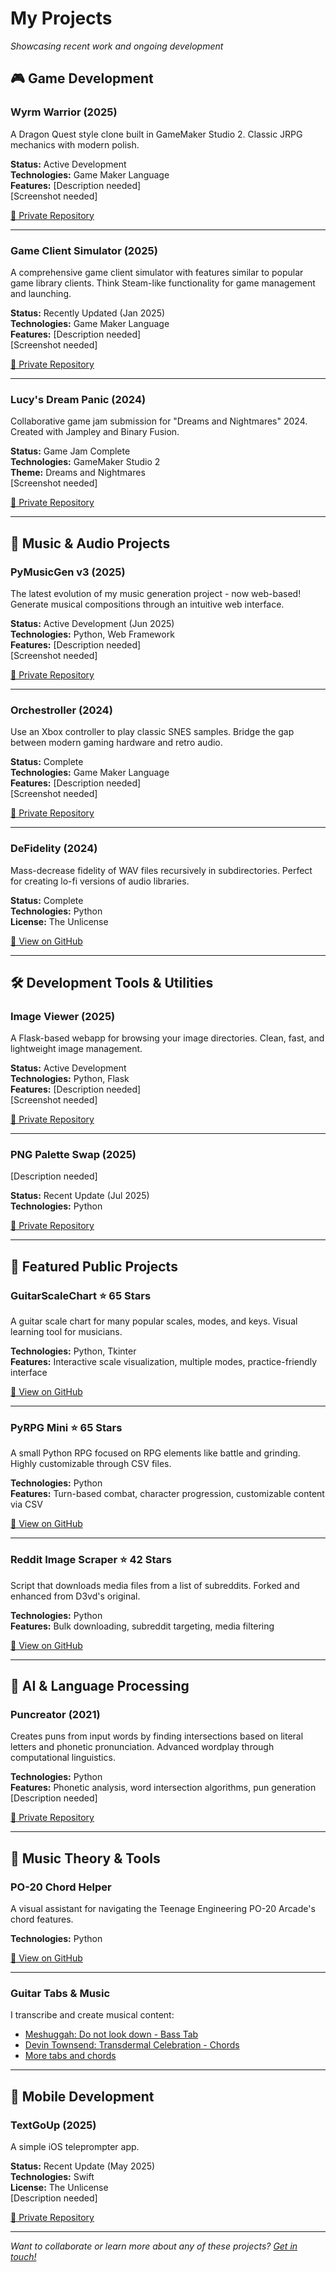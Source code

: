 # My Projects

*Showcasing recent work and ongoing development*

## 🎮 Game Development

### Wyrm Warrior (2025)
A Dragon Quest style clone built in GameMaker Studio 2. Classic JRPG mechanics with modern polish.

**Status:** Active Development  
**Technologies:** Game Maker Language  
**Features:** [Description needed]  
[Screenshot needed]

[🔗 Private Repository](https://github.com/crawsome/wyrmwarrior)

---

### Game Client Simulator (2025)
A comprehensive game client simulator with features similar to popular game library clients. Think Steam-like functionality for game management and launching.

**Status:** Recently Updated (Jan 2025)  
**Technologies:** Game Maker Language  
**Features:** [Description needed]  
[Screenshot needed]

[🔗 Private Repository](https://github.com/crawsome/Game-Client-Simulator)

---

### Lucy's Dream Panic (2024)
Collaborative game jam submission for "Dreams and Nightmares" 2024. Created with Jampley and Binary Fusion.

**Status:** Game Jam Complete  
**Technologies:** GameMaker Studio 2  
**Theme:** Dreams and Nightmares  
[Screenshot needed]

[🔗 Private Repository](https://github.com/crawsome/gms2_lucysdreampanic)

---

## 🎵 Music & Audio Projects

### PyMusicGen v3 (2025)
The latest evolution of my music generation project - now web-based! Generate musical compositions through an intuitive web interface.

**Status:** Active Development (Jun 2025)  
**Technologies:** Python, Web Framework  
**Features:** [Description needed]  
[Screenshot needed]

[🔗 Private Repository](https://github.com/crawsome/pymusicgenv3)

---

### Orchestroller (2024)
Use an Xbox controller to play classic SNES samples. Bridge the gap between modern gaming hardware and retro audio.

**Status:** Complete  
**Technologies:** Game Maker Language  
**Features:** [Description needed]  
[Screenshot needed]

[🔗 Private Repository](https://github.com/crawsome/Orchestroller)

---

### DeFidelity (2024)
Mass-decrease fidelity of WAV files recursively in subdirectories. Perfect for creating lo-fi versions of audio libraries.

**Status:** Complete  
**Technologies:** Python  
**License:** The Unlicense  

[🔗 View on GitHub](https://github.com/crawsome/DeFidelity)

---

## 🛠️ Development Tools & Utilities

### Image Viewer (2025)
A Flask-based webapp for browsing your image directories. Clean, fast, and lightweight image management.

**Status:** Active Development  
**Technologies:** Python, Flask  
**Features:** [Description needed]  
[Screenshot needed]

[🔗 Private Repository](https://github.com/crawsome/imageviewer)

---

### PNG Palette Swap (2025)
[Description needed]

**Status:** Recent Update (Jul 2025)  
**Technologies:** Python  

[🔗 Private Repository](https://github.com/crawsome/PNGPaletteSwap)

---

## 🎯 Featured Public Projects

### GuitarScaleChart ⭐ 65 Stars
A guitar scale chart for many popular scales, modes, and keys. Visual learning tool for musicians.

**Technologies:** Python, Tkinter  
**Features:** Interactive scale visualization, multiple modes, practice-friendly interface

[🔗 View on GitHub](https://github.com/crawsome/GuitarScaleChart)

---

### PyRPG Mini ⭐ 65 Stars
A small Python RPG focused on RPG elements like battle and grinding. Highly customizable through CSV files.

**Technologies:** Python  
**Features:** Turn-based combat, character progression, customizable content via CSV

[🔗 View on GitHub](https://github.com/crawsome/PyRPG_Mini)

---

### Reddit Image Scraper ⭐ 42 Stars
Script that downloads media files from a list of subreddits. Forked and enhanced from D3vd's original.

**Technologies:** Python  
**Features:** Bulk downloading, subreddit targeting, media filtering

[🔗 View on GitHub](https://github.com/crawsome/Reddit_Image_Scraper)

---

## 🧠 AI & Language Processing

### Puncreator (2021)
Creates puns from input words by finding intersections based on literal letters and phonetic pronunciation. Advanced wordplay through computational linguistics.

**Technologies:** Python  
**Features:** Phonetic analysis, word intersection algorithms, pun generation  
[Description needed]

[🔗 Private Repository](https://github.com/crawsome/puncreator)

---

## 🎼 Music Theory & Tools

### PO-20 Chord Helper
A visual assistant for navigating the Teenage Engineering PO-20 Arcade's chord features.

**Technologies:** Python  

[🔗 View on GitHub](https://github.com/crawsome/PO20ChordHelper)

---

### Guitar Tabs & Music
I transcribe and create musical content:

* [Meshuggah: Do not look down - Bass Tab](./tabs/donotlookdown.txt)
* [Devin Townsend: Transdermal Celebration - Chords](./tabs/transdermalcelebration.txt)
* [More tabs and chords](./tabs/tabschordsmusic.md)

---

## 📱 Mobile Development

### TextGoUp (2025)
A simple iOS teleprompter app.

**Status:** Recent Update (May 2025)  
**Technologies:** Swift  
**License:** The Unlicense  
[Description needed]

[🔗 Private Repository](https://github.com/crawsome/TextGoUp)

---

*Want to collaborate or learn more about any of these projects? [Get in touch!](./aboutme.md)*
